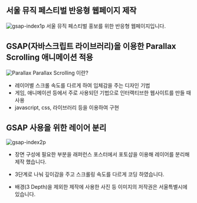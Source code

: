 ## 서울 뮤직 페스티벌 반응형 웹페이지 제작

![gsap-index1p](https://github.com/user-attachments/assets/071ae689-eb2b-48e6-b34c-d2f9b57959b5)
서울 뮤직 페스티벌 홍보를 위한 반응형 웹페이지입니다.

## GSAP(자바스크립트 라이브러리)을 이용한 Parallax Scrolling 애니메이션 적용

![Parallax](https://github.com/user-attachments/assets/1393ea5d-d64f-4f5f-a761-143c073c065e)
Parallax Scrolling 이란?

-   레이어별 스크롤 속도를 다르게 하여 입체감을 주는 디자인 기법
-   게임, 애니메이션 등에서 주로 사용되던 기법으로 인터랙티브한 웹사이트를 만들 때 사용
-   javascript, css, 라이브러리 등을 이용하여 구현

## GSAP 사용을 위한 레이어 분리

![gsap-index2p](https://github.com/user-attachments/assets/95c77d34-f2b4-4355-94e7-a8c6b2c73bdd)

-   장면 구성에 필요한 부분을 래퍼런스 포스터에서 포토샵을 이용해 레이어를 분리해 제작 했습니다.

-   3단계로 나눠 깊이감을 주고 스크롤링 속도를 다르게 코딩 하였습니다.
-   배경(3 Depth)을 제외한 제작에 사용한 사진 등 이미지의 저작권은 서울특별시에 있습니다.
